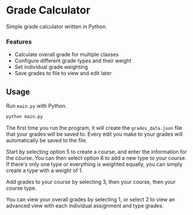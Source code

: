 # Grade Calculator
Simple grade calculator written in Python. 
### Features
- Calculate overall grade for multiple classes
- Configure different grade types and their weight
- Set individual grade weighting
- Save grades to file to view and edit later
## Usage
Run `main.py` with Python.
```sh
python main.py
```
The first time you run the program, it will create the `grades_data.json` file that your grades will be saved to. Every edit you make to your grades will automatically be saved to the file.

Start by selecting option 5 to create a course, and enter the information for the course. You can then select option 6 to add a new type to your course. If there's only one type or everything is weighted equally, you can simply create a type with a weight of 1.

Add grades to your course by selecting 3, then your course, then your course type.

You can view your overall grades by selecting 1, or select 2 to view an advanced view with each individual assignment and type grades.

